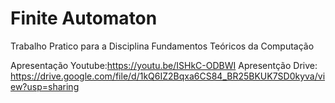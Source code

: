 # Finite Automaton
 
 Trabalho Pratico para a Disciplina Fundamentos Teóricos da Computação
 
 Apresentação Youtube:https://youtu.be/ISHkC-ODBWI
 Apresentção Drive: https://drive.google.com/file/d/1kQ6IZ2Bqxa6CS84_BR25BKUK7SD0kyva/view?usp=sharing
